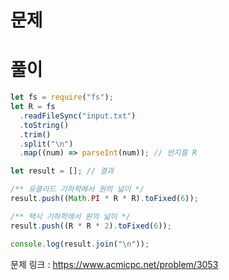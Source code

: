 # 문제

# 풀이

```javascript
let fs = require("fs");
let R = fs
  .readFileSync("input.txt")
  .toString()
  .trim()
  .split("\n")
  .map((num) => parseInt(num)); // 반지름 R

let result = []; // 결과

/** 유클리드 기하학에서 원의 넓이 */
result.push((Math.PI * R * R).toFixed(6));

/** 택시 기하학에서 원의 넓이 */
result.push((R * R * 2).toFixed(6));

console.log(result.join("\n"));
```

문제 링크 : https://www.acmicpc.net/problem/3053
